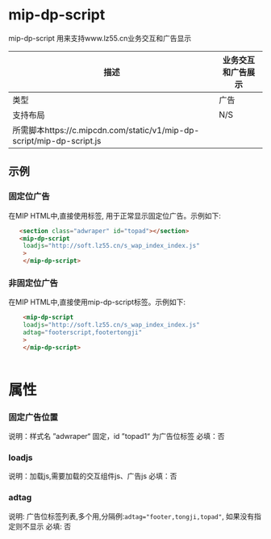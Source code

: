 # mip-dp-script 

mip-dp-script 用来支持www.lz55.cn业务交互和广告显示

|描述|业务交互和广告展示|
|---|---|
|类型|广告|
|支持布局|N/S|
|所需脚本https://c.mipcdn.com/static/v1/mip-dp-script/mip-dp-script.js|

## 示例

### 固定位广告
在MIP HTML中,直接使用标签, 用于正常显示固定位广告。示例如下:

```html
   <section class="adwraper" id="topad"></section>
   <mip-dp-script 
	loadjs="http://soft.lz55.cn/s_wap_index_index.js"
	>
	</mip-dp-script>

```

### 非固定位广告
在MIP HTML中,直接使用mip-dp-script标签。示例如下:

```html
	<mip-dp-script 
	loadjs="http://soft.lz55.cn/s_wap_index_index.js"
	adtag="footerscript,footertongji"
	>
	</mip-dp-script>
	
```

# 属性

### 固定广告位置

说明：样式名 ”adwraper“ 固定，id ”topad1“ 为广告位标签
必填：否


### loadjs

说明：加载js,需要加载的交互组件js、广告js
必填：否

### adtag

说明: 广告位标签列表,多个用,分隔例:`adtag="footer,tongji,topad"`, 如果没有指定则不显示
必填: 否
    